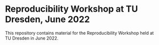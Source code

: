 # Reproducibility Workshop at TU Dresden, June 2022

This repository contains material for the Reproducibility Workshop held at TU Dresden in June 2022.
